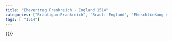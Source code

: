 ```yaml
---
title: "Ehevertrag Frankreich - England 1514"
categories: ["Bräutigam:Frankreich", "Braut: England", "Eheschließung vollzogen?:Ja", "verschiedenkonfessionelle Ehe?:Nein", "Dynastie Bräutigam:Valois", "Akteur Bräutigam:Valois", "Akteur Braut:Tudor", "Textbezug?:ja", "Ständisch?:nein", "Ratifikation?:nein", "Sonstiges?:ja", "Bräutigam:Frankreich", "Braut: England"]
tags: [ "1514"]
---
```

<!--more-->
{{<v6>}}